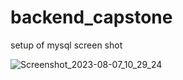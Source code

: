# backend_capstone
setup of mysql screen shot

![Screenshot_2023-08-07_10_29_24](https://github.com/alaminthespecial/backend_capstone/assets/82694244/1a0899db-ce2a-419c-8aba-4d8a21630666)

